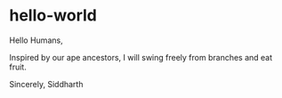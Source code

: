 # hello-world

Hello Humans,

Inspired by our ape ancestors, I will swing freely from branches and eat fruit.

Sincerely,
Siddharth
